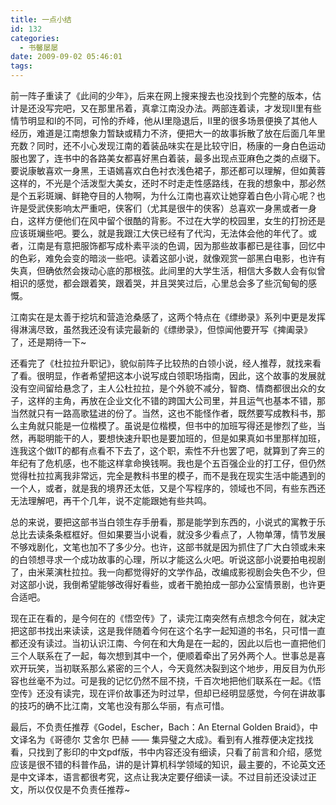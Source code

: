 ```yaml
---
title: 一点小结
id: 132
categories:
  - 书馨屡屡
date: 2009-09-02 05:46:01
tags:
---
```


前一阵子重读了《此间的少年》，后来在网上搜来搜去也没找到个完整的版本，估计是还没写完吧，又在那里吊着，真拿江南没办法。两部连着读，才发现II里有些情节明显和I的不同，可怜的乔峰，他从I里隐退后，II里的很多场景便换了其他人经历，难道是江南想象力暂缺或精力不济，便把大一的故事拆散了放在后面几年里充数？同时，还不小心发现江南的着装品味实在是比较守旧，杨康的一身白色运动服也罢了，连书中的各路美女都喜好黑白着装，最多出现点亚麻色之类的点缀下。要说康敏喜欢一身黑，王语嫣喜欢白色衬衣浅色裙子，那还都可以理解，但如黄蓉这样的，不光是个活泼型大美女，还时不时走走性感路线，在我的想象中，那必然是个五彩斑斓、鲜艳夺目的人物啊，为什么江南也喜欢让她穿着白色小背心呢？也许是受武侠影响太严重吧，侠客们（尤其是很牛的侠客）总喜欢一身黑或者一身白，这样方便他们在风中留个很酷的背影。不过在大学的校园里，女生的打扮还是应该斑斓些吧。要么，就是我跟江大侠已经有了代沟，无法体会他的年代了。或者，江南是有意把服饰都写成朴素平淡的色调，因为那些故事都已是往事，回忆中的色彩，难免会变的暗淡一些吧。读着这部小说，就像观赏一部黑白电影，也许有失真，但确依然会拨动心底的那根弦。此间里的大学生活，相信大多数人会有似曾相识的感觉，都会跟着笑，跟着哭，并且哭笑过后，心里总会多了些沉甸甸的感慨。

江南实在是太善于挖坑和营造沧桑感了，这两个特点在《缥缈录》系列中更是发挥得淋漓尽致，虽然我还没有读完最新的《缥缈录》，但惊闻他要开写《捭阖录》了，还是期待一下~

还看完了《杜拉拉升职记》，貌似前阵子比较热的白领小说，经人推荐，就找来看了看。很明显，作者希望把这本小说写成白领职场指南，因此，这个故事的发展就没有空间留给悬念了，主人公杜拉拉，是个外貌不减分，智商、情商都很出众的女子，这样的主角，再放在企业文化不错的跨国大公司里，并且运气也基本不错，那当然就只有一路高歌猛进的份了。当然，这也不能怪作者，既然要写成教科书，那么主角就只能是一位楷模了。虽说是位楷模，但书中的加班写得还是惨烈了些，当然，再聪明能干的人，要想快速升职也是要加班的，但是如果真如书里那样加班，连我这个做IT的都有点看不下去了，这个职，索性不升也罢了吧，就算到了奔三的年纪有了危机感，也不能这样拿命换钱啊。我也是个五百强企业的打工仔，但仍然觉得杜拉拉离我非常远，完全是教科书里的模子，而不是我在现实生活中能遇到的一个人，或者，就是我的境界还太低，又是个写程序的，领域也不同，有些东西还无法理解吧，再干个几年，说不定能跟她有些共鸣。

总的来说，要把这部书当白领生存手册看，那是能学到东西的，小说式的寓教于乐总比去读条条框框好。但如果要当小说看，就没多少看点了，人物单薄，情节发展不够戏剧化，文笔也加不了多少分。也许，这部书就是因为抓住了广大白领或未来的白领想寻求一个成功故事的心理，所以才能这么火吧。听说这部小说要拍电视剧了，由米莱演杜拉拉。我一向都觉得好的文学作品，改编成影视剧会失色不少，但对这部小说，我倒希望能够改得好看些，或者干脆拍成一部办公室情景剧，也许更合适吧。

现在正在看的，是今何在的《悟空传》了，读完江南突然有点想念今何在，就决定把这部书找出来读读，这是我伴随着今何在这个名字一起知道的书名，只可惜一直都还没有读过。当初认识江南、今何在和大角是在一起的，因此以后也一直把他们三个人联系在了一起，每次想到其中一个，便顺着牵出了另外两个人。世事总是喜欢开玩笑，当初联系那么紧密的三个人，今天竟然决裂到这个地步，用反目为仇形容也丝毫不为过。可是我的记忆仍然不屈不挠，千百次地把他们联系在一起。《悟空传》还没有读完，现在评价故事还为时过早，但却已经明显感觉，今何在讲故事的技巧的确不比江南，文笔也没有那么华丽，有点可惜。

最后，不负责任推荐《Godel，Escher，Bach：An Eternal Golden Braid》，中文译名为《哥德尔 艾舍尔 巴赫 —— 集异璧之大成》。看到有人推荐便决定找找看，只找到了影印的中文pdf版，书中内容还没有细读，只看了前言和介绍，感觉应该是很不错的科普作品，讲的是计算机科学领域的知识，最主要的，不论英文还是中文译本，语言都很考究，这点让我决定要仔细读一读。不过目前还没读过正文，所以仅仅是不负责任推荐~
